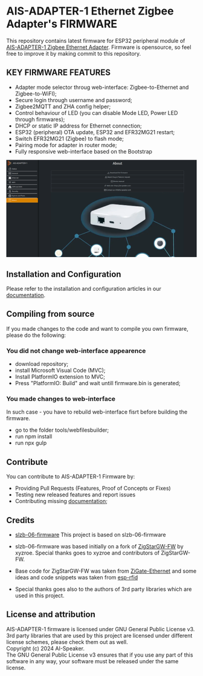 # AIS-ADAPTER-1 Ethernet Zigbee Adapter's FIRMWARE

This repository contains latest firmware for ESP32 peripheral module of [AIS-ADAPTER-1 Zigbee Ethernet Adapter](https://ai-speaker.com/docs/ais_zigbee_index). Firmware is opensource, so feel free to improve it by making commit to this repository.

## KEY FIRMWARE FEATURES

- Adapter mode selector throug web-interface: Zigbee-to-Ethernet and Zigbee-to-WiFI);
- Secure login through username and password;
- Zigbee2MQTT and ZHA config helper;
- Control behaviour of LED (you can disable Mode LED, Power LED through firmwares);
- DHCP or static IP address for Ethernet connection;
- ESP32 (peripheral) OTA update, ESP32  and EFR32MG21 restart;
- Switch EFR32MG21 (Zigbee) to flash mode;
- Pairing mode for adapter in router mode;
- Fully responsive web-interface based on the Bootstrap

![ais](https://github.com/sviete/AIS-ADAPTER-1/blob/main/img/ais.png)

## Installation and Configuration

Please refer to the installation and configuration articles in our [documentation](https://ai-speaker.com/docs/ais_zigbee_index).

## Compiling from source

If you made changes to the code and want to compile you own firmware, please do the following:

### You did not change web-interface appearence

- download repository;
- install Microsoft Visual Code (MVC);
- Install PlatformIO extension to MVC;
- Press "PlatformIO: Build" and wait untill firmware.bin is generated;

### You made changes to web-interface

In such case - you have to rebuild web-interface fisrt before building the firmware.

- go to the folder tools/webfilesbuilder;
- run npm install
- run npx gulp

## Contribute

You can contribute to AIS-ADAPTER-1 Firmware by:

- Providing Pull Requests (Features, Proof of Concepts or Fixes)
- Testing new released features and report issues
- Contributing missing [documentation](https://ai-speaker.com/docs/ais_zigbee_index);

## Credits

- [slzb-06-firmware](https://github.com/smlight-dev/slzb-06-firmware) This project is based on slzb-06-firmware

- slzb-06-firmware was based initially on a fork of [ZigStarGW-FW](https://github.com/xyzroe/ZigStarGW-FW) by xyzroe. Special thanks goes to xyzroe and contributors of ZigStarGW-FW.  
  
- Base code for ZigStarGW-FW was taken from [ZiGate-Ethernet](https://github.com/fairecasoimeme/ZiGate-Ethernet) and some ideas and code snippets was taken from [esp-rfid](https://github.com/esprfid/esp-rfid)

- Special thanks goes also to the authors of 3rd party libraries which are used in this project.  

## License and attribution

AIS-ADAPTER-1 firmware is licensed under GNU General Public License v3.
3rd party libraries that are used by this project are licensed under different license schemes, please check them out as well.  
Copyright (c) 2024 AI-Speaker.  
The GNU General Public License v3 ensures that if you use any part of this software in any way, your software must be released under the same license.  
